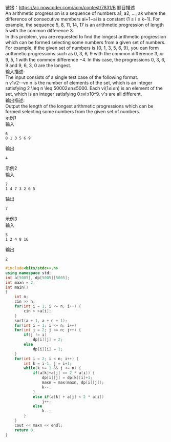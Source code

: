 链接：https://ac.nowcoder.com/acm/contest/7831/B
题目描述<br>
An arithmetic progression is a sequence of numbers a1, a2, ..., ak where the diﬀerence of consecutive members ai+1−ai is a constant (1 ≤ i ≤ k−1). For example, the sequence 5, 8, 11, 14, 17 is an arithmetic progression of length 5 with the common diﬀerence 3.<br>
In this problem, you are requested to ﬁnd the longest arithmetic progression which can be formed selecting some numbers from a given set of numbers. For example, if the given set of numbers is {0, 1, 3, 5, 6, 9}, you can form arithmetic progressions such as 0, 3, 6, 9 with the common diﬀerence 3, or 9, 5, 1 with the common diﬀerence −4. In this case, the progressions 0, 3, 6, 9 and 9, 6, 3, 0 are the longest.<br>
输入描述:<br>
The input consists of a single test case of the following format.<br>
n
v1v2⋅⋅⋅vn
n is the number of elements of the set, which is an integer satisfying 2 \leq n \leq 50002≤n≤5000. Each vi(1≤i≤n) is an element of the set, which is an integer satisfying 0≤vi≤10^9. v's are all diﬀerent,<br>
输出描述:<br>
Output the length of the longest arithmetic progressions which can be formed selecting some numbers from the given set of numbers.<br>
示例1<br>
输入<br>
```
6 
0 1 3 5 6 9
```
输出<br>
```
4
```
示例2<br>
输入<br>
```
7 
1 4 7 3 2 6 5
```
输出<br>
```
7
```
示例3<br>
输入<br>
```
5
1 2 4 8 16
```
输出<br>
```
2
```
```cpp
#include<bits/stdc++.h>
using namespace std;
int a[5005], dp[5005][5005];
int maxn = 2;
int main()
{
    int n;
    cin >> n;
    for(int i = 1; i <= n; i++) {
        cin > >a[i];
    }
    sort(a + 1, a + n + 1);
    for(int i = 1; i <= n; i++)
    for(int j = 2; j <= n; j++) {
        if(j != i)
            dp[i][j] = 2;
        else
            dp[i][i] = 1;
    }
    for(int i = 2; i < n; i++) {
        int k = i-1, j = i+1;
        while(k >= 1 && j <= n) {
            if(a[k]+a[j] == 2 * a[i]) {
                dp[i][j] = dp[k][i]+1;
                maxn = max(maxn, dp[i][j]);
                k--;
            }
            else if(a[k] + a[j] < 2 * a[i])
                j++;
            else
                k--;
        }
    }
    cout << maxn << endl;
    return 0;
}
```
